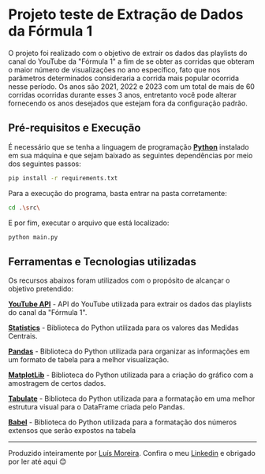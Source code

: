 # Projeto teste de Extração de Dados da Fórmula 1

O projeto foi realizado com o objetivo de extrair os dados das playlists do canal do YouTube da "Fórmula 1" a fim de se obter as corridas que obteram o maior número de visualizações no ano específico, fato que nos parâmetros determinados consideraria a corrida mais popular ocorrida nesse período. Os anos são 2021, 2022 e 2023 com um total de mais de 60 corridas ocorridas durante esses 3 anos, entretanto você pode alterar fornecendo os anos desejados que estejam fora da configuração padrão.

## Pré-requisitos e Execução

É necessário que se tenha a linguagem de programação **[Python](https://www.python.org/downloads/)** instalado em sua máquina e que sejam baixado as seguintes dependências por meio dos seguintes passos:

```bash 
pip install -r requirements.txt
```

Para a execução do programa, basta entrar na pasta corretamente:

```bash 
cd .\src\
```

E por fim, executar o arquivo que está localizado:

```bash 
python main.py
```

## Ferramentas e Tecnologias utilizadas

Os recursos abaixos foram utilizados com o propósito de alcançar o objetivo pretendido:

**[YouTube API](https://developers.google.com/youtube/v3?hl=pt-br)** - API do YouTube utilizada para extrair os dados das playlists do canal da "Fórmula 1".

**[Statistics](https://docs.python.org/pt-br/dev/library/statistics.html)** - Biblioteca do Python utilizada para os valores das Medidas Centrais.

**[Pandas](https://pandas.pydata.org/docs/)** - Biblioteca do Python utilizada para organizar as informações em um formato de tabela para a melhor visualização.

**[MatplotLib](https://matplotlib.org/stable/index.html)** - Biblioteca do Python utilizada para a criação do gráfico com a amostragem de certos dados.

**[Tabulate](https://pypi.org/project/tabulate/)** - Biblioteca do Python utilizada para a formatação em uma melhor estrutura visual para o DataFrame criada pelo Pandas.

**[Babel](https://babel.pocoo.org/en/latest/api/numbers.html)** - Biblioteca do Python utilizada para a formatação dos números extensos que serão expostos na tabela

---
Produzido inteiramente por [Luís Moreira](https://github.com/Luisgsm324). Confira o meu [Linkedin](https://www.linkedin.com/in/luissoutomoreira/) e obrigado por ler até aqui 😊